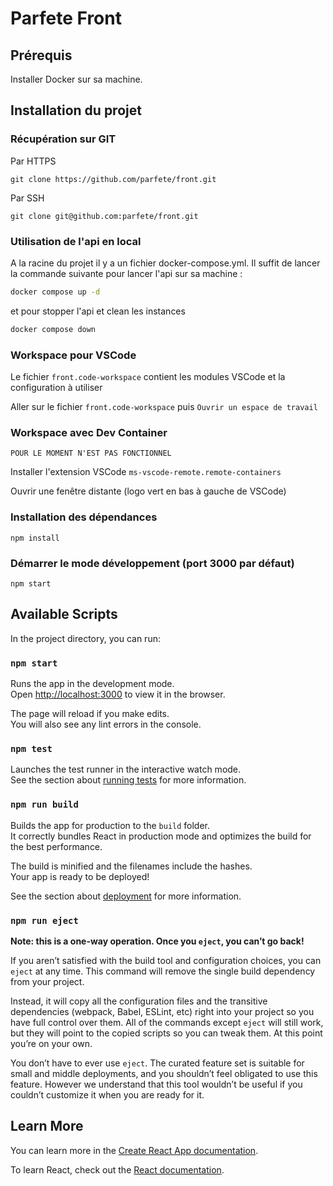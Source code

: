 # Parfete Front

## Prérequis

Installer Docker sur sa machine.

## Installation du projet

### Récupération sur GIT

Par HTTPS

`git clone https://github.com/parfete/front.git`

Par SSH

`git clone git@github.com:parfete/front.git`

### Utilisation de l'api en local

A la racine du projet il y a un fichier docker-compose.yml. Il suffit de lancer la commande suivante pour lancer l'api sur sa machine :

```bash
docker compose up -d
```

et pour stopper l'api et clean les instances

```bash
docker compose down
```

### Workspace pour VSCode

Le fichier `front.code-workspace` contient les modules VSCode et la configuration à utiliser

Aller sur le fichier `front.code-workspace` puis `Ouvrir un espace de travail`

### Workspace avec Dev Container

    POUR LE MOMENT N'EST PAS FONCTIONNEL

Installer l'extension VSCode `ms-vscode-remote.remote-containers`

Ouvrir une fenêtre distante (logo vert en bas à gauche de VSCode)

### Installation des dépendances

`npm install`

### Démarrer le mode développement (port 3000 par défaut)

`npm start`

## Available Scripts

In the project directory, you can run:

### `npm start`

Runs the app in the development mode.\
Open [http://localhost:3000](http://localhost:3000) to view it in the browser.

The page will reload if you make edits.\
You will also see any lint errors in the console.

### `npm test`

Launches the test runner in the interactive watch mode.\
See the section about [running tests](https://facebook.github.io/create-react-app/docs/running-tests) for more information.

### `npm run build`

Builds the app for production to the `build` folder.\
It correctly bundles React in production mode and optimizes the build for the best performance.

The build is minified and the filenames include the hashes.\
Your app is ready to be deployed!

See the section about [deployment](https://facebook.github.io/create-react-app/docs/deployment) for more information.

### `npm run eject`

**Note: this is a one-way operation. Once you `eject`, you can’t go back!**

If you aren’t satisfied with the build tool and configuration choices, you can `eject` at any time. This command will remove the single build dependency from your project.

Instead, it will copy all the configuration files and the transitive dependencies (webpack, Babel, ESLint, etc) right into your project so you have full control over them. All of the commands except `eject` will still work, but they will point to the copied scripts so you can tweak them. At this point you’re on your own.

You don’t have to ever use `eject`. The curated feature set is suitable for small and middle deployments, and you shouldn’t feel obligated to use this feature. However we understand that this tool wouldn’t be useful if you couldn’t customize it when you are ready for it.

## Learn More

You can learn more in the [Create React App documentation](https://facebook.github.io/create-react-app/docs/getting-started).

To learn React, check out the [React documentation](https://reactjs.org/).
